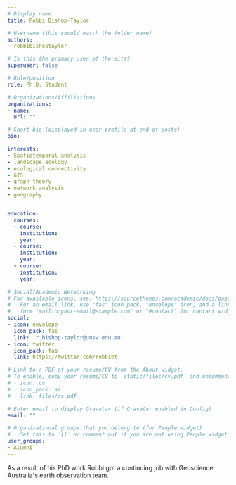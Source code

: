 ```yaml
---
# Display name
title: Robbi Bishop-Taylor

# Username (this should match the folder name)
authors:
- robbibishoptaylor

# Is this the primary user of the site?
superuser: false

# Role/position
role: Ph.D. Student

# Organizations/Affiliations
organizations:
- name: 
  url: ""

# Short bio (displayed in user profile at end of posts)
bio: 

interests:
- Spatiotemporal analysis
- landscape ecology
- ecological connectivity
- GIS
- graph theory
- network analysis
- geography


education:
  courses:
  - course: 
    institution: 
    year: 
  - course: 
    institution: 
    year: 
  - course: 
    institution: 
    year: 

# Social/Academic Networking
# For available icons, see: https://sourcethemes.com/academic/docs/page-builder/#icons
#   For an email link, use "fas" icon pack, "envelope" icon, and a link in the
#   form "mailto:your-email@example.com" or "#contact" for contact widget.
social:
- icon: envelope
  icon_pack: fas
  link: 'r.bishop-taylor@unsw.edu.au'
- icon: twitter
  icon_pack: fab
  link: https://twitter.com/robbibt

# Link to a PDF of your resume/CV from the About widget.
# To enable, copy your resume/CV to `static/files/cv.pdf` and uncomment the lines below.
# - icon: cv
#   icon_pack: ai
#   link: files/cv.pdf

# Enter email to display Gravatar (if Gravatar enabled in Config)
email: ""

# Organizational groups that you belong to (for People widget)
#   Set this to `[]` or comment out if you are not using People widget.
user_groups:
- Alumni
---
```


As a result of his PhD work Robbi got a continuing job with Geoscience Australia's earth observation team.